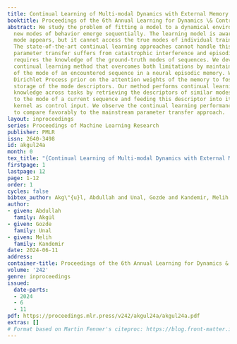 ```yaml
---
title: Continual Learning of Multi-modal Dynamics with External Memory
booktitle: Proceedings of the 6th Annual Learning for Dynamics \& Control Conference
abstract: We study the problem of fitting a model to a dynamical environment when
  new modes of behavior emerge sequentially. The learning model is aware when a new
  mode appears, but it cannot access the true modes of individual training sequences.
  The state-of-the-art continual learning approaches cannot handle this setup, because
  parameter transfer suffers from catastrophic interference and episodic memory design
  requires the knowledge of the ground-truth modes of sequences. We devise a novel
  continual learning method that overcomes both limitations by maintaining a descriptor
  of the mode of an encountered sequence in a neural episodic memory. We employ a
  Dirichlet Process prior on the attention weights of the memory to foster efficient
  storage of the mode descriptors. Our method performs continual learning by transferring
  knowledge across tasks by retrieving the descriptors of similar modes of past tasks
  to the mode of a current sequence and feeding this descriptor into its transition
  kernel as control input. We observe the continual learning performance of our method
  to compare favorably to the mainstream parameter transfer approach.
layout: inproceedings
series: Proceedings of Machine Learning Research
publisher: PMLR
issn: 2640-3498
id: akgul24a
month: 0
tex_title: "{Continual Learning of Multi-modal Dynamics with External Memory}"
firstpage: 1
lastpage: 12
page: 1-12
order: 1
cycles: false
bibtex_author: Akg\"{u}l, Abdullah and Unal, Gozde and Kandemir, Melih
author:
- given: Abdullah
  family: Akgül
- given: Gozde
  family: Unal
- given: Melih
  family: Kandemir
date: 2024-06-11
address:
container-title: Proceedings of the 6th Annual Learning for Dynamics & Control Conference
volume: '242'
genre: inproceedings
issued:
  date-parts:
  - 2024
  - 6
  - 11
pdf: https://proceedings.mlr.press/v242/akgul24a/akgul24a.pdf
extras: []
# Format based on Martin Fenner's citeproc: https://blog.front-matter.io/posts/citeproc-yaml-for-bibliographies/
---
```


